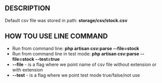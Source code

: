 ## DESCRIPTION

Default csv file was stored in path: **storage/csv/stock.csv**

## HOW TOU USE LINE COMMAND
- Run from command line: **php artisan csv:parse --file=stock**
- Run from command line in test mode: **php artisan csv:parse --file=stock --test=true**
- **--file** - is a flag where we point name of csv file without extension or with extension
- **--test** - is a flag where we point test mode true/false/not use
